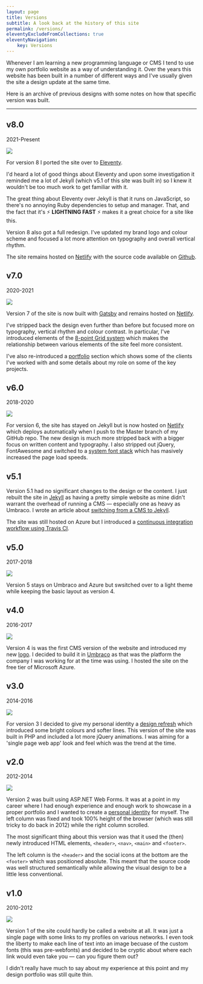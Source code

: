 ```yaml
---
layout: page
title: Versions
subtitle: A look back at the history of this site
permalink: /versions/
eleventyExcludeFromCollections: true
eleventyNavigation:
    key: Versions
---
```


Whenever I am learning a new programming language or CMS I tend to use my own portfolio website as a way of understanding it. Over the years this website has been built in a number of different ways and I've usually given the site a design update at the same time.

Here is an archive of previous designs with some notes on how that specific version was built.

---

## v8.0

2021-Present

![](/assets/images/v8.jpg)

For version 8 I ported the site over to [Eleventy](https://www.11ty.dev).

I'd heard a lot of good things about Eleventy and upon some investigation it reminded me a lot of Jekyll (which v5.1 of this site was built in) so I knew it wouldn't be too much work to get familiar with it.

The great thing about Eleventy over Jekyll is that it runs on JavaScript, so there's no annoying Ruby dependencies to setup and manager. That, and the fact that it's ⚡️ **LIGHTNING FAST** ⚡️ makes it a great choice for a site like this.

Version 8 also got a full redesign. I've updated my brand logo and colour scheme and focused a lot more attention on typography and overall vertical rhythm.

The site remains hosted on [Netlify](https://www.netlify.com/) with the source code available on <a href="{{ config.repository }}">Github</a>.

## v7.0

2020-2021

![](/assets/images/v7.jpg)

Version 7 of the site is now built with [Gatsby](https://www.gatsbyjs.org/) and remains hosted on [Netlify](https://www.netlify.com/).

I've stripped back the design even further than before but focused more on typography, vertical rhythm and colour contrast. In particular, I've introduced elements of the [8-point Grid system](https://spec.fm/specifics/8-pt-grid) which makes the relationship between various elements of the site feel more consistent.

I've also re-introduced a [portfolio](/portfolio/) section which shows some of the clients I've worked with and some details about my role on some of the key projects.

## v6.0

2018-2020

![](/assets/images/v6.jpg)

For version 6, the site has stayed on Jekyll but is now hosted on [Netlify](https://www.netlify.com/) which deploys automatically when I push to the Master branch of my GitHub repo. The new design is much more stripped back with a bigger focus on written content and typography. I also stripped out jQuery, FontAwesome and switched to a [system font stack](https://css-tricks.com/snippets/css/system-font-stack/) which has masively increased the page load speeds.

## v5.1

Version 5.1 had no significant changes to the design or the content. I just rebuilt the site in [Jekyll](https://jekyllrb.com/) as having a pretty simple website as mine didn't warrant the overhead of running a CMS &mdash; especially one as heavy as Umbraco. I wrote an article about <a href="/switching-from-cms-to-jekyll/">switching from a CMS to Jekyll</a>.

The site was still hosted on Azure but I introduced a <a href="/deploying-jekyll-using-travis-ci/">continuous integration workflow using Travis CI</a>.

## v5.0

2017-2018

![](/assets/images/v5.jpg)

Version 5 stays on Umbraco and Azure but swsitched over to a light theme while keeping the basic layout as version 4.

## v4.0

2016-2017

![](/assets/images/v4.jpg)

Version 4 is was the first CMS version of the website and introduced my new [logo](https://dribbble.com/shots/2718615-Branding-logo-and-website-refresh-for-2016). I decided to build it in [Umbraco](https://umbraco.com/) as that was the platform the company I was working for at the time was using. I hosted the site on the free tier of Microsoft Azure.

## v3.0

2014-2016

![](/assets/images/v3.jpg)

For version 3 I decided to give my personal identity a [design refresh](https://dribbble.com/shots/1524996-Personal-Identity-V2) which introduced some bright colours and softer lines. This version of the site was built in PHP and included a lot more jQuery animations. I was aiming for a 'single page web app' look and feel which was the trend at the time.

## v2.0

2012-2014

![](/assets/images/v2.jpg)

Version 2 was built using ASP.NET Web Forms. It was at a point in my career where I had enough experience and enough work to showcase in a proper portfolio and I wanted to create a [personal identity](https://dribbble.com/shots/775585-Personal-Identity) for myself. The left column was fixed and took 100% height of the browser (which was still tricky to do back in 2012) while the right column scrolled.

The most significant thing about this version was that it used the (then) newly introduced HTML elements, `<header>`, `<nav>`, `<main>` and `<footer>`.

The left column is the `<header>` and the social icons at the bottom are the `<footer>` which was positioned absolute. This meant that the source code was well structured semantically while allowing the visual design to be a little less conventional.

## v1.0

2010-2012

![](/assets/images/v1.jpg)

Version 1 of the site could hardly be called a website at all. It was just a single page with some links to my profiles on various networks. I even took the liberty to make each line of text into an image becuase of the custom fonts (this was pre-webfonts) and decided to be cryptic about where each link would even take you &mdash; can you figure them out?

I didn't really have much to say about my experience at this point and my design portfolio was still quite thin.

